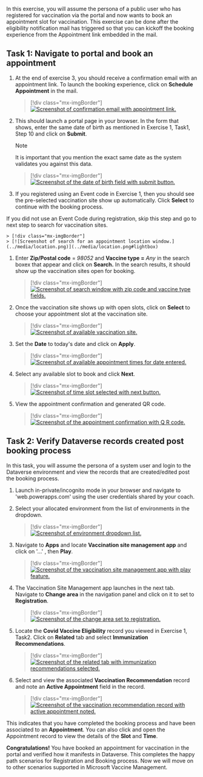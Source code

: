 In this exercise, you will assume the persona of a public user who has registered for vaccination via the portal and now wants to book an appointment slot for vaccination. This exercise can be done after the eligibility notification mail has triggered so that you can kickoff the booking experience from the Appointment link embedded in the mail.

## Task 1: Navigate to portal and book an appointment

1.  At the end of exercise 3, you should receive a confirmation email with an appointment link. To launch the booking experience, click on **Schedule Appointment** in the mail.

	> [!div class="mx-imgBorder"]
	> [![Screenshot of confirmation email with appointment link.](../media/schedule-appointment.png)](../media/schedule-appointment.png#lightbox)

1.  This should launch a portal page in your browser. In the form that shows, enter the same date of birth as mentioned in Exercise 1, Task1, Step 10 and click on **Submit**.

	> [!NOTE]
	> It is important that you mention the exact same date as the system validates you against this data.

	> [!div class="mx-imgBorder"]
	> [![Screenshot of the date of birth field with submit button.](../media/birthdate.png)](../media/birthdate.png#lightbox)

1.  If you registered using an Event code in Exercise 1, then you should see the pre-selected vaccination site show up automatically. Click **Select** to continue with the booking process.

If you did not use an Event Code during registration, skip this step and go to next step to search for vaccination sites.

	> [!div class="mx-imgBorder"]
	> [![Screenshot of search for an appointment location window.](../media/location.png)](../media/location.png#lightbox)

1.  Enter **Zip/Postal code** = *98052* and **Vaccine type =** *Any* in the search boxex that appear and click on **Search.** In the search results, it should show up the vaccination sites open for booking.

	> [!div class="mx-imgBorder"]
	> [![Screenshot of search window with zip code and vaccine type fields.](../media/search.png)](../media/search.png#lightbox)

1.  Once the vaccination site shows up with open slots, click on **Select** to choose your appointment slot at the vaccination site.

	> [!div class="mx-imgBorder"]
	> [![Screenshot of available vaccination site.](../media/select.png)](../media/select.png#lightbox)

1.  Set the **Date** to today's date and click on **Apply**.

	> [!div class="mx-imgBorder"]
	> [![Screenshot of available appointment times for date entered.](../media/set-date-apply.png)](../media/set-date-apply.png#lightbox)

1.  Select any available slot to book and click **Next**.

	> [!div class="mx-imgBorder"]
	> [![Screenshot of time slot selected with next button.](../media/book-time.png)](../media/book-time.png#lightbox)

1.  View the appointment confirmation and generated QR code.

	> [!div class="mx-imgBorder"]
	> [![Screenshot of the appointment confirmation with Q R code.](../media/appointment-booked.png)](../media/appointment-booked.png#lightbox)

## Task 2: Verify Dataverse records created post booking process

In this task, you will assume the persona of a system user and login to the Dataverse environment and view the records that are created/edited post the booking process.

1.  Launch in-private/incognito mode in your browser and navigate to 'web.powerapps.com' using the user credentials shared by your coach.

1.  Select your allocated environment from the list of environments in the dropdown.

	> [!div class="mx-imgBorder"]
	> [![Screenshot of environment dropdown list.](../media/environments.png)](../media/environments.png#lightbox)

1.  Navigate to **Apps** and locate **Vaccination site management app** and click on '...' , then **Play**.

	> [!div class="mx-imgBorder"]
	> [![Screenshot of the vaccination site management app with play feature.](../media/play.png)](../media/play.png#lightbox)

1.  The Vaccination Site Management app launches in the next tab. Navigate to **Change area** in the navigation panel and click on it to set to **Registration**.

	> [!div class="mx-imgBorder"]
	> [![Screenshot of the change area set to registration.](../media/registration-area.png)](../media/registration-area.png#lightbox)

1.  Locate the **Covid Vaccine Eligibility** record you viewed in Exercise 1, Task2. Click on **Related** tab and select **Immunization Recommendations**.

	> [!div class="mx-imgBorder"]
	> [![Screenshot of the related tab with immunization recommendations selected.](../media/immunizations-recommendations.png)](../media/immunizations-recommendations.png#lightbox)

1. Select and view the associated **Vaccination Recommendation** record and note an **Active Appointment** field in the record.

	> [!div class="mx-imgBorder"]
	> [![Screenshot of the vaccination recommendation record with active appointment noted.](../media/active-appointment.png)](../media/active-appointment.png#lightbox)

This indicates that you have completed the booking process and have been associated to an **Appointment**. You can also click and open the Appointment record to view the details of the **Slot** and **Time**.

**Congratulations!** You have booked an appointment for vaccination in the portal and verified how it manifests in Dataverse. This completes the happy path scenarios for Registration and Booking process. Now we will move on to other scenarios supported in Microsoft Vaccine Management.

